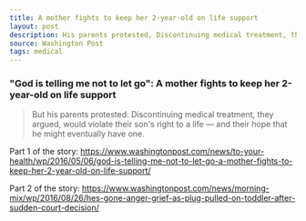 ```yaml
---
title: A mother fights to keep her 2-year-old on life support
layout: post
description: His parents protested, Discontinuing medical treatment, they argued, would violate their sons right to a life — and their hope that he might eventually have one.
source: Washington Post
tags: medical
---
```

### "God is telling me not to let go": A mother fights to keep her 2-year-old on life support


> But his parents protested: Discontinuing medical treatment, they argued, would violate their son's right to a life — and their hope that he might eventually have one.

Part 1 of the story: <https://www.washingtonpost.com/news/to-your-health/wp/2016/05/06/god-is-telling-me-not-to-let-go-a-mother-fights-to-keep-her-2-year-old-on-life-support/>

Part 2 of the story: <https://www.washingtonpost.com/news/morning-mix/wp/2016/08/26/hes-gone-anger-grief-as-plug-pulled-on-toddler-after-sudden-court-decision/>